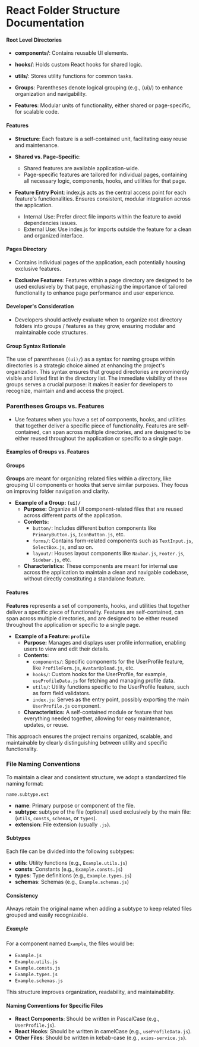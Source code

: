 # React Folder Structure Documentation

#### Root Level Directories

- **components/**: Contains reusable UI elements.

- **hooks/**: Holds custom React hooks for shared logic.

- **utils/**: Stores utility functions for common tasks.

- **Groups**: Parentheses denote logical grouping (e.g., (ui)/) to enhance organization and navigability.

- **Features**: Modular units of functionality, either shared or page-specific, for scalable code.

#### Features
- **Structure**: Each feature is a self-contained unit, facilitating easy reuse and maintenance.

- **Shared vs. Page-Specific**:
  - Shared features are available application-wide.
  - Page-specific features are tailored for individual pages, containing all necessary logic, components, hooks, and utilities for that page.

- **Feature Entry Point**: index.js acts as the central access point for each feature's functionalities.
Ensures consistent, modular integration across the application.
  - Internal Use: Prefer direct file imports within the feature to avoid dependencies issues.
  - External Use: Use index.js for imports outside the feature for a clean and organized interface. 

#### Pages Directory
- Contains individual pages of the application, each potentially housing exclusive features.

- **Exclusive Features**: Features within a page directory are designed to be used exclusively by that page, emphasizing the importance of tailored functionality to enhance page performance and user experience.

#### Developer's Consideration
- Developers should actively evaluate when to organize root directory folders into groups / features as they grow, ensuring modular and maintainable code structures.


#### Group Syntax Rationale
The use of parentheses (`(ui)/`) as a syntax for naming groups within directories is a strategic choice aimed at enhancing the project's organization. This syntax ensures that grouped directories are prominently visible and listed first in the directory list. The immediate visibility of these groups serves a crucial purpose: it makes it easier for developers to recognize, maintain and and access the project.



### Parentheses Groups vs. Features


* Use features when you have a set of components, hooks, and utilities that together deliver a specific piece of functionality. Features are self-contained, can span across multiple directories, and are designed to be either reused throughout the application or specific to a single page.


#### Examples of Groups vs. Features

#### Groups

**Groups** are meant for organizing related files within a directory, like grouping UI components or hooks that serve similar purposes. They focus on improving folder navigation and clarity.



- **Example of a Group: `(ui)/`**
  - **Purpose:** Organize all UI component-related files that are reused across different parts of the application.
  - **Contents:**
    - `button/`: Includes different button components like `PrimaryButton.js`, `IconButton.js`, etc.
    - `forms/`: Contains form-related components such as `TextInput.js`, `SelectBox.js`, and so on.
    - `layout/`: Houses layout components like `Navbar.js`, `Footer.js`, `Sidebar.js`, etc.
  - **Characteristics:** These components are meant for internal use across the application to maintain a clean and navigable codebase, without directly constituting a standalone feature.

#### Features

**Features** represents a set of components, hooks, and utilities that together deliver a specific piece of functionality. Features are self-contained, can span across multiple directories, and are designed to be either reused throughout the application or specific to a single page.



- **Example of a Feature: `profile`**
  - **Purpose:** Manages and displays user profile information, enabling users to view and edit their details.
  - **Contents:**
    - `components/`: Specific components for the UserProfile feature, like `ProfileForm.js`, `AvatarUpload.js`, etc.
    - `hooks/`: Custom hooks for the UserProfile, for example, `useProfileData.js` for fetching and managing profile data.
    - `utils/`: Utility functions specific to the UserProfile feature, such as form field validators.
    - `index.js`: Serves as the entry point, possibly exporting the main `UserProfile.js` component.
  - **Characteristics:** A self-contained module or feature that has everything needed together, allowing for easy maintenance, updates, or reuse.

This approach ensures the project remains organized, scalable, and maintainable by clearly distinguishing between utility and specific functionality.

### File Naming Conventions

To maintain a clear and consistent structure, we adopt a standardized file naming format:

```
name.subtype.ext
```

- **name**: Primary purpose or component of the file.
- **subtype**: subtype of the file (optional) used exclusively by the main file: (`utils`, `consts`, `schemas`, or `types`).
- **extension**: File extension (usually `.js`).

#### Subtypes

Each file can be divided into the following subtypes:

- **utils**: Utility functions (e.g., `Example.utils.js`)
- **consts**: Constants (e.g., `Example.consts.js`)
- **types**: Type definitions (e.g., `Example.types.js`)
- **schemas**: Schemas (e.g., `Example.schemas.js`)

#### Consistency

Always retain the original name when adding a subtype to keep related files grouped and easily recognizable.

##### Example

For a component named `Example`, the files would be:

- `Example.js`
- `Example.utils.js`
- `Example.consts.js`
- `Example.types.js`
- `Example.schemas.js`

This structure improves organization, readability, and maintainability.

#### Naming Conventions for Specific Files

- **React Components**: Should be written in PascalCase (e.g., `UserProfile.js`).
- **React Hooks**: Should be written in camelCase (e.g., `useProfileData.js`).
- **Other Files**: Should be written in kebab-case (e.g., `axios-service.js`).
